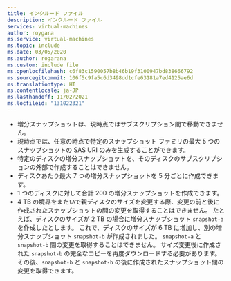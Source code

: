 ```yaml
---
title: インクルード ファイル
description: インクルード ファイル
services: virtual-machines
author: roygara
ms.service: virtual-machines
ms.topic: include
ms.date: 03/05/2020
ms.author: rogarana
ms.custom: include file
ms.openlocfilehash: c6f83c1590057b8b46b19f3100947bd838666792
ms.sourcegitcommit: 106f5c9fa5c6d3498dd1cfe63181a7ed4125ae6d
ms.translationtype: HT
ms.contentlocale: ja-JP
ms.lasthandoff: 11/02/2021
ms.locfileid: "131022321"
---
```

- 増分スナップショットは、現時点ではサブスクリプション間で移動できません。
- 現時点では、任意の時点で特定のスナップショット ファミリの最大 5 つのスナップショットの SAS URI のみを生成することができます。
- 特定のディスクの増分スナップショットを、そのディスクのサブスクリプションの外部で作成することはできません。
- ディスクあたり最大 7 つの増分スナップショットを 5 分ごとに作成できます。
- 1 つのディスクに対して合計 200 の増分スナップショットを作成できます。
- 4 TB の境界をまたいで親ディスクのサイズを変更する際、変更の前と後に作成されたスナップショットの間の変更を取得することはできません。 たとえば、ディスクのサイズが 2 TB の場合に増分スナップショット `snapshot-a` を作成したとします。 これで、ディスクのサイズが 6 TB に増加し、別の増分スナップショット `snapshot-b` が作成されました。 `snapshot-a` と `snapshot-b` 間の変更を取得することはできません。 サイズ変更後に作成された `snapshot-b` の完全なコピーを再度ダウンロードする必要があります。 その後、`snapshot-b` と `snapshot-b` の後に作成されたスナップショット間の変更を取得できます。
